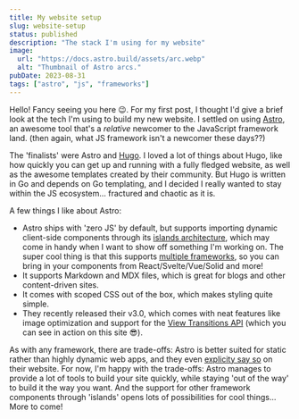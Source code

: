 ```yaml
---
title: My website setup
slug: website-setup
status: published
description: "The stack I'm using for my website"
image:
  url: "https://docs.astro.build/assets/arc.webp"
  alt: "Thumbnail of Astro arcs."
pubDate: 2023-08-31
tags: ["astro", "js", "frameworks"]
---
```


Hello! Fancy seeing you here 😉. For my first post, I thought I'd give a brief look at the tech I'm using to build my new website. I settled on using [Astro](https://astro.build), an awesome tool that's a _relative_ newcomer to the JavaScript framework land. (then again, what JS framework isn't a newcomer these days??)

The 'finalists' were Astro and [Hugo](https://gohugo.io/). I loved a lot of things about Hugo, like how quickly you can get up and running with a fully fledged website, as well as the awesome templates created by their community. But Hugo is written in Go and depends on Go templating, and I decided I really wanted to stay within the JS ecosystem... fractured and chaotic as it is.

A few things I like about Astro:

- Astro ships with 'zero JS' by default, but supports importing dynamic client-side components through its [islands architecture](https://docs.astro.build/en/concepts/islands/), which may come in handy when I want to show off something I'm working on. The super cool thing is that this supports [multiple frameworks](https://docs.astro.build/en/core-concepts/framework-components/), so you can bring in your components from React/Svelte/Vue/Solid and more!
- It supports Markdown and MDX files, which is great for blogs and other content-driven sites.
- It comes with scoped CSS out of the box, which makes styling quite simple.
- They recently released their v3.0, which comes with neat features like image optimization and support for the [View Transitions API](https://developer.mozilla.org/en-US/docs/Web/API/View_Transitions_API) (which you can see in action on this site 😎).

As with any framework, there are trade-offs: Astro is better suited for static rather than highly dynamic web apps, and they even [explicity say so](https://docs.astro.build/en/concepts/why-astro/#content-focused) on their website. For now, I'm happy with the trade-offs: Astro manages to provide a lot of tools to build your site quickly, while staying 'out of the way' to build it the way you want. And the support for other framework components through 'islands' opens lots of possibilities for cool things... More to come!
